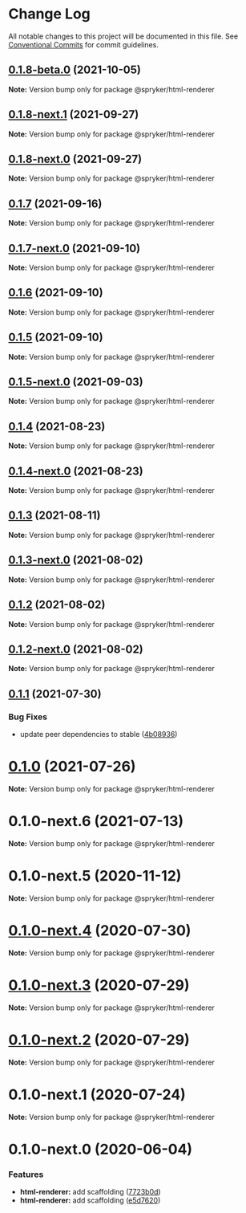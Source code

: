 # Change Log

All notable changes to this project will be documented in this file.
See [Conventional Commits](https://conventionalcommits.org) for commit guidelines.

## [0.1.8-beta.0](https://github.com/spryker/ui-components/compare/@spryker/html-renderer@0.1.8-next.1...@spryker/html-renderer@0.1.8-beta.0) (2021-10-05)

**Note:** Version bump only for package @spryker/html-renderer





## [0.1.8-next.1](https://github.com/spryker/ui-components/compare/@spryker/html-renderer@0.1.7...@spryker/html-renderer@0.1.8-next.1) (2021-09-27)

**Note:** Version bump only for package @spryker/html-renderer





## [0.1.8-next.0](https://github.com/spryker/zed-gui/compare/@spryker/html-renderer@0.1.4...@spryker/html-renderer@0.1.8-next.0) (2021-09-27)

**Note:** Version bump only for package @spryker/html-renderer





## [0.1.7](https://github.com/spryker/ui-components/compare/@spryker/html-renderer@0.1.7-next.0...@spryker/html-renderer@0.1.7) (2021-09-16)

**Note:** Version bump only for package @spryker/html-renderer





## [0.1.7-next.0](https://github.com/spryker/ui-components/compare/@spryker/html-renderer@0.1.6...@spryker/html-renderer@0.1.7-next.0) (2021-09-10)

**Note:** Version bump only for package @spryker/html-renderer





## [0.1.6](https://github.com/spryker/ui-components/compare/@spryker/html-renderer@0.1.5-next.0...@spryker/html-renderer@0.1.6) (2021-09-10)

**Note:** Version bump only for package @spryker/html-renderer





## [0.1.5](https://github.com/spryker/ui-components/compare/@spryker/html-renderer@0.1.5-next.0...@spryker/html-renderer@0.1.5) (2021-09-10)

**Note:** Version bump only for package @spryker/html-renderer





## [0.1.5-next.0](https://github.com/spryker/ui-components/compare/@spryker/html-renderer@0.1.4...@spryker/html-renderer@0.1.5-next.0) (2021-09-03)

**Note:** Version bump only for package @spryker/html-renderer





## [0.1.4](https://github.com/spryker/ui-components/compare/@spryker/html-renderer@0.1.4-next.0...@spryker/html-renderer@0.1.4) (2021-08-23)

**Note:** Version bump only for package @spryker/html-renderer





## [0.1.4-next.0](https://github.com/spryker/ui-components/compare/@spryker/html-renderer@0.1.3...@spryker/html-renderer@0.1.4-next.0) (2021-08-23)

**Note:** Version bump only for package @spryker/html-renderer





## [0.1.3](https://github.com/spryker/ui-components/compare/@spryker/html-renderer@0.1.3-next.0...@spryker/html-renderer@0.1.3) (2021-08-11)

**Note:** Version bump only for package @spryker/html-renderer





## [0.1.3-next.0](https://github.com/spryker/ui-components/compare/@spryker/html-renderer@0.1.2...@spryker/html-renderer@0.1.3-next.0) (2021-08-02)

**Note:** Version bump only for package @spryker/html-renderer





## [0.1.2](https://github.com/spryker/ui-components/compare/@spryker/html-renderer@0.1.2-next.0...@spryker/html-renderer@0.1.2) (2021-08-02)

**Note:** Version bump only for package @spryker/html-renderer





## [0.1.2-next.0](https://github.com/spryker/ui-components/compare/@spryker/html-renderer@0.1.1...@spryker/html-renderer@0.1.2-next.0) (2021-08-02)

**Note:** Version bump only for package @spryker/html-renderer





## [0.1.1](https://github.com/spryker/ui-components/compare/@spryker/html-renderer@0.1.0...@spryker/html-renderer@0.1.1) (2021-07-30)


### Bug Fixes

* update peer dependencies to stable ([4b08936](https://github.com/spryker/ui-components/commit/4b0893691360cf4bd66935aed24873266c98c4e4))





# [0.1.0](https://github.com/spryker/ui-components/compare/@spryker/html-renderer@0.1.0-next.6...@spryker/html-renderer@0.1.0) (2021-07-26)

**Note:** Version bump only for package @spryker/html-renderer





# 0.1.0-next.6 (2021-07-13)

**Note:** Version bump only for package @spryker/html-renderer





# 0.1.0-next.5 (2020-11-12)

**Note:** Version bump only for package @spryker/html-renderer





# [0.1.0-next.4](https://github.com/spryker/ui-components/compare/@spryker/html-renderer@0.1.0-next.3...@spryker/html-renderer@0.1.0-next.4) (2020-07-30)

**Note:** Version bump only for package @spryker/html-renderer





# [0.1.0-next.3](https://github.com/spryker/ui-components/compare/@spryker/html-renderer@0.1.0-next.2...@spryker/html-renderer@0.1.0-next.3) (2020-07-29)

**Note:** Version bump only for package @spryker/html-renderer





# [0.1.0-next.2](https://github.com/spryker/ui-components/compare/@spryker/html-renderer@0.1.0-next.1...@spryker/html-renderer@0.1.0-next.2) (2020-07-29)

**Note:** Version bump only for package @spryker/html-renderer





# 0.1.0-next.1 (2020-07-24)

**Note:** Version bump only for package @spryker/html-renderer





# 0.1.0-next.0 (2020-06-04)


### Features

* **html-renderer:** add scaffolding ([7723b0d](https://github.com/spryker/ui-components/commit/7723b0d5f43174d2dbe5309f92bad68c1b4a1811))
* **html-renderer:** add scaffolding ([e5d7620](https://github.com/spryker/ui-components/commit/e5d7620cb39972cae770248044dca0a0770fdb16))
